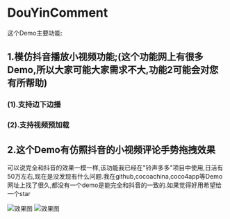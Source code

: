 # DouYinComment
这个Demo主要功能:
## 1.模仿抖音播放小视频功能;(这个功能网上有很多Demo,所以大家可能大家需求不大,功能2可能会对您有所帮助)
### (1).支持边下边播
### (2).支持视频预加载

## 2.这个Demo有仿照抖音的小视频评论手势拖拽效果
可以说完全和抖音的效果一模一样,该功能我已经在"铃声多多"项目中使用,日活有50万左右,现在是没发现有什么问题.我在github,cocoachina,coco4app等Demo网址上找了很久,都没有一个demo是能完全和抖音的一致的.如果觉得好用希望给一个star

![效果图](https://github.com/tangtiancheng/DouYinComment/blob/master/莲塘一鹅-2019-04-04-20.22.05.gif?raw=true)
![效果图](https://github.com/tangtiancheng/DouYinComment/blob/master/RPReplay_Final1559136058-2.gif?raw=true)
